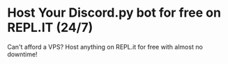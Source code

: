 # Host Your Discord.py bot for free on REPL.IT (24/7)
Can't afford a VPS? Host anything on REPL.it for free with almost no downtime!
